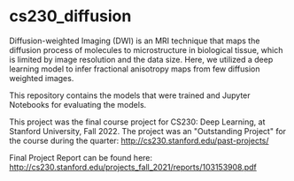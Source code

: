# cs230_diffusion

Diffusion-weighted Imaging (DWI) is an MRI technique that maps the diffusion process of molecules to 
microstructure in biological tissue, which is limited by image resolution and the data size. Here, 
we utilized a deep learning model to infer fractional anisotropy maps from few diffusion weighted images.

This repository contains the models that were trained and Jupyter Notebooks for evaluating the models. 

This project was the final course project for CS230: Deep Learning, at Stanford University, Fall 2022. The project
was an "Outstanding Project" for the course during the quarter: http://cs230.stanford.edu/past-projects/

Final Project Report can be found here: 
http://cs230.stanford.edu/projects_fall_2021/reports/103153908.pdf
